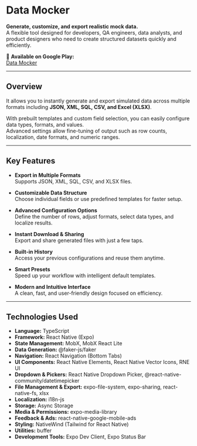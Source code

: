 # Data Mocker

**Generate, customize, and export realistic mock data.**  
A flexible tool designed for developers, QA engineers, data analysts, and product designers who need to create structured datasets quickly and efficiently.

📱 **Available on Google Play:**  
[Data Mocker](https://play.google.com/store/apps/details?id=com.datamocker.excelgenerator)

---

## Overview

It allows you to instantly generate and export simulated data across multiple formats including **JSON, XML, SQL, CSV, and Excel (XLSX)**.  

With prebuilt templates and custom field selection, you can easily configure data types, formats, and values.  
Advanced settings allow fine-tuning of output such as row counts, localization, date formats, and numeric ranges.

---

## Key Features

- **Export in Multiple Formats**  
  Supports JSON, XML, SQL, CSV, and XLSX files.

- **Customizable Data Structure**  
  Choose individual fields or use predefined templates for faster setup.

- **Advanced Configuration Options**  
  Define the number of rows, adjust formats, select data types, and localize results.

- **Instant Download & Sharing**  
  Export and share generated files with just a few taps.

- **Built-in History**  
  Access your previous configurations and reuse them anytime.

- **Smart Presets**  
  Speed up your workflow with intelligent default templates.

- **Modern and Intuitive Interface**  
  A clean, fast, and user-friendly design focused on efficiency.

---

## Technologies Used

- **Language:** TypeScript  
- **Framework:** React Native (Expo)  
- **State Management:** MobX, MobX React Lite  
- **Data Generation:** @faker-js/faker  
- **Navigation:** React Navigation (Bottom Tabs)  
- **UI Components:** React Native Elements, React Native Vector Icons, RNE UI  
- **Dropdown & Pickers:** React Native Dropdown Picker, @react-native-community/datetimepicker  
- **File Management & Export:** expo-file-system, expo-sharing, react-native-fs, xlsx  
- **Localization:** i18n-js  
- **Storage:** Async Storage  
- **Media & Permissions:** expo-media-library  
- **Feedback & Ads:** react-native-google-mobile-ads  
- **Styling:** NativeWind (Tailwind for React Native)  
- **Utilities:** buffer  
- **Development Tools:** Expo Dev Client, Expo Status Bar  
